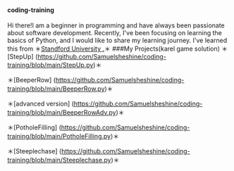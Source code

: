 #### coding-training
Hi there!I am a beginner in programming and have always been passionate about software development. Recently, I've been focusing on learning the basics of Python, and I would like to share my learning journey. I've learned this from ＊[Standford University .](https://web.stanford.edu/class/archive/cs/cs106a/cs106a.1226/lectures/03-decomposition/3-Decomposition.pdf)＊
###My Projects(karel game solution)
＊[StepUp] (https://github.com/Samuelsheshine/coding-training/blob/main/StepUp.py)＊

＊[BeeperRow] (https://github.com/Samuelsheshine/coding-training/blob/main/BeeperRow.py)＊

＊[advanced version] (https://github.com/Samuelsheshine/coding-training/blob/main/BeeperRowAdv.py)＊

＊[PotholeFilling] (https://github.com/Samuelsheshine/coding-training/blob/main/PotholeFilling.py)＊

＊[Steeplechase] (https://github.com/Samuelsheshine/coding-training/blob/main/Steeplechase.py)＊
